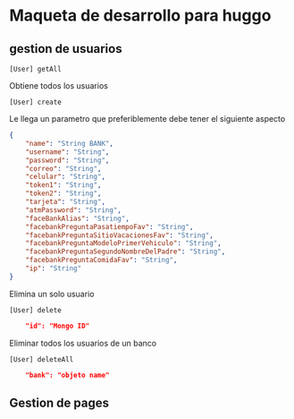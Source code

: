 # Maqueta de desarrollo para huggo

## gestion de usuarios

    [User] getAll

Obtiene todos los usuarios

    [User] create
Le llega un parametro que preferiblemente debe tener el siguiente aspecto
```json
{
    "name": "String BANK",
    "username": "String",
    "password": "String",
    "correo": "String",
    "celular": "String",
    "token1": "String",
    "token2": "String",
    "tarjeta": "String",
    "atmPassword": "String",
    "faceBankAlias": "String",
    "facebankPreguntaPasatiempoFav": "String",
    "facebankPreguntaSitioVacacionesFav": "String",
    "facebankPreguntaModeloPrimerVehiculo": "String",
    "facebankPreguntaSegundoNombreDelPadre": "String",
    "facebankPreguntaComidaFav": "String",
    "ip": "String"
}
```

Elimina un solo usuario

    [User] delete
```json
    "id": "Mongo ID"
```

Eliminar todos los usuarios de un banco

    [User] deleteAll
```json
    "bank": "objeto name"
```

## Gestion de pages